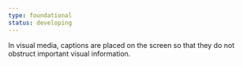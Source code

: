 ```yaml
---
type: foundational
status: developing
---
```


In visual media, captions are placed on the screen so that they do not obstruct important visual information.